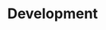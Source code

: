 ---
layout: category
title: Development
icon: fa-folder
feature-img: "assets/img/header-feature-image.jpg"
permalink: /development/
---